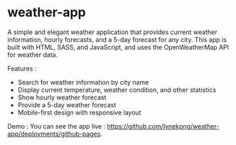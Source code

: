 # weather-app

A simple and elegant weather application that provides current weather information, hourly forecasts, and a 5-day forecast for any city. This app is built with HTML, SASS, and JavaScript, and uses the OpenWeatherMap API for weather data.


Features : 
- Search for weather information by city name
- Display current temperature, weather condition, and other statistics
- Show hourly weather forecast
- Provide a 5-day weather forecast
- Mobile-first design with responsive layout
  
Demo : 
You can see the app live : https://github.com/lynekpng/weather-app/deployments/github-pages.


